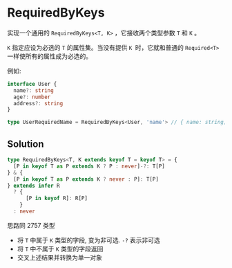 # RequiredByKeys

实现一个通用的 `RequiredByKeys<T, K>` ，它接收两个类型参数 `T` 和 `K` 。

`K` 指定应设为必选的 `T` 的属性集。当没有提供 `K `时，它就和普通的 `Required<T>` 一样使所有的属性成为必选的。

例如:

```ts
interface User {
  name?: string
  age?: number
  address?: string
}

type UserRequiredName = RequiredByKeys<User, 'name'> // { name: string; age?: number; address?: string }
```

## Solution

```ts
type RequiredByKeys<T, K extends keyof T = keyof T> = {
  [P in keyof T as P extends K ? P : never]-?: T[P]
} & {
  [P in keyof T as P extends K ? never : P]: T[P]
} extends infer R
  ? {
      [P in keyof R]: R[P]
    }
  : never
```

思路同 2757 类型

- 将 `T` 中属于 `K` 类型的字段, 变为非可选. `-?` 表示非可选
- 将 `T` 中不属于 `K` 类型的字段返回
- 交叉上述结果并转换为单一对象
